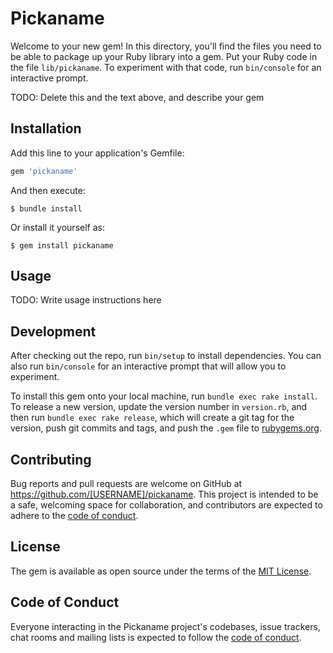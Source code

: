 # Pickaname

Welcome to your new gem! In this directory, you'll find the files you need to be able to package up your Ruby library into a gem. Put your Ruby code in the file `lib/pickaname`. To experiment with that code, run `bin/console` for an interactive prompt.

TODO: Delete this and the text above, and describe your gem

## Installation

Add this line to your application's Gemfile:

```ruby
gem 'pickaname'
```

And then execute:

    $ bundle install

Or install it yourself as:

    $ gem install pickaname

## Usage

TODO: Write usage instructions here

## Development

After checking out the repo, run `bin/setup` to install dependencies. You can also run `bin/console` for an interactive prompt that will allow you to experiment.

To install this gem onto your local machine, run `bundle exec rake install`. To release a new version, update the version number in `version.rb`, and then run `bundle exec rake release`, which will create a git tag for the version, push git commits and tags, and push the `.gem` file to [rubygems.org](https://rubygems.org).

## Contributing

Bug reports and pull requests are welcome on GitHub at https://github.com/[USERNAME]/pickaname. This project is intended to be a safe, welcoming space for collaboration, and contributors are expected to adhere to the [code of conduct](https://github.com/[USERNAME]/pickaname/blob/master/CODE_OF_CONDUCT.md).


## License

The gem is available as open source under the terms of the [MIT License](https://opensource.org/licenses/MIT).

## Code of Conduct

Everyone interacting in the Pickaname project's codebases, issue trackers, chat rooms and mailing lists is expected to follow the [code of conduct](https://github.com/[USERNAME]/pickaname/blob/master/CODE_OF_CONDUCT.md).
